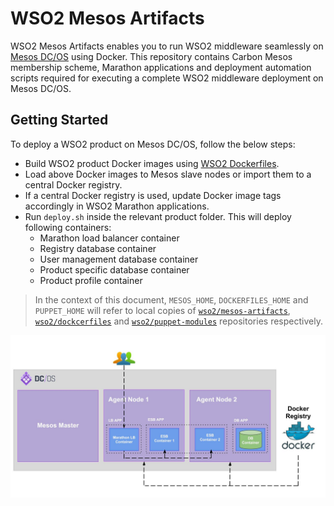 # WSO2 Mesos Artifacts

WSO2 Mesos Artifacts enables you to run WSO2 middleware seamlessly on [Mesos DC/OS](https://dcos.io/) using Docker. This
repository contains Carbon Mesos membership scheme, Marathon applications and deployment automation scripts required for
executing a complete WSO2 middleware deployment on Mesos DC/OS.

## Getting Started

To deploy a WSO2 product on Mesos DC/OS, follow the below steps:
* Build WSO2 product Docker images using [WSO2 Dockerfiles](https://github.com/wso2/dockerfiles).
* Load above Docker images to Mesos slave nodes or import them to a central Docker registry.
* If a central Docker registry is used, update Docker image tags accordingly in WSO2 Marathon applications.
* Run `deploy.sh` inside the relevant product folder. This will deploy following containers:
   * Marathon load balancer container
   * Registry database container
   * User management database container
   * Product specific database container
   * Product profile container

>In the context of this document, `MESOS_HOME`, `DOCKERFILES_HOME` and `PUPPET_HOME` will refer to local copies of [`wso2/mesos-artifacts`](https://github.com/wso2/mesos-artifacts/), [`wso2/dockcerfiles`](https://github.com/wso2/dockerfiles/) and [`wso2/puppet-modules`](https://github.com/wso2/puppet-modules) repositories respectively.

![Overview](overview.jpg)
